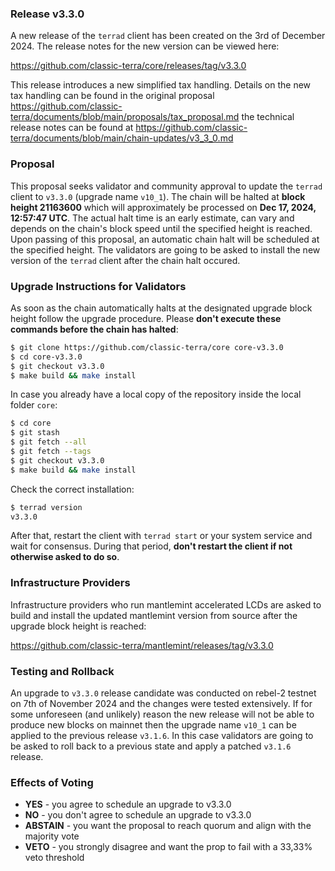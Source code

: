 ### Release v3.3.0

A new release of the `terrad` client has been created on the 3rd of December 2024. The release notes for the new version can be viewed here:

https://github.com/classic-terra/core/releases/tag/v3.3.0

This release introduces a new simplified tax handling. Details on the new tax handling can be found in the original proposal https://github.com/classic-terra/documents/blob/main/proposals/tax_proposal.md the technical release notes can be found at https://github.com/classic-terra/documents/blob/main/chain-updates/v3_3_0.md

### Proposal

This proposal seeks validator and community approval to update the `terrad` client to `v3.3.0` (upgrade name `v10_1`). The chain will be halted at **block height 21163600**  which will approximately be processed on **Dec 17, 2024, 12:57:47 UTC**. The actual halt time is an early estimate, can vary and depends on the chain's block speed until the specified height is reached. Upon passing of this proposal, an automatic chain halt will be scheduled at the specified height. The validators are going to be asked to install the new version of the `terrad` client after the chain halt occured.

### Upgrade Instructions for Validators

As soon as the chain automatically halts at the designated upgrade block height follow the upgrade procedure. Please **don't execute these commands before the chain has halted**:

```bash
$ git clone https://github.com/classic-terra/core core-v3.3.0
$ cd core-v3.3.0
$ git checkout v3.3.0
$ make build && make install 
```

In case you already have a local copy of the repository inside the local folder `core`:

```bash
$ cd core
$ git stash
$ git fetch --all
$ git fetch --tags
$ git checkout v3.3.0
$ make build && make install
```

Check the correct installation:

```bash
$ terrad version
v3.3.0
```

After that, restart the client with `terrad start` or your system service and wait for consensus. During that period, **don't restart the client if not otherwise asked to do so**.

### Infrastructure Providers

Infrastructure providers who run mantlemint accelerated LCDs are asked to build and install the updated mantlemint version from source after the upgrade block height is reached:

https://github.com/classic-terra/mantlemint/releases/tag/v3.3.0

### Testing and Rollback

An upgrade to `v3.3.0` release candidate was conducted on rebel-2 testnet on 7th of November 2024 and the changes were tested extensively. If for some unforeseen (and unlikely) reason the new release will not be able to produce new blocks on mainnet then the upgrade name `v10_1` can be applied to the previous release `v3.1.6`. In this case validators are going to be asked to roll back to a previous state and apply a patched `v3.1.6` release.

### Effects of Voting

- **YES** - you agree to schedule an upgrade to v3.3.0
- **NO** - you don't agree to schedule an upgrade to v3.3.0
- **ABSTAIN** - you want the proposal to reach quorum and align with the majority vote
- **VETO** - you strongly disagree and want the prop to fail with a 33,33% veto threshold
